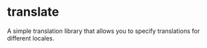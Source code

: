 # translate
A simple translation library that allows you to specify translations for different locales.
